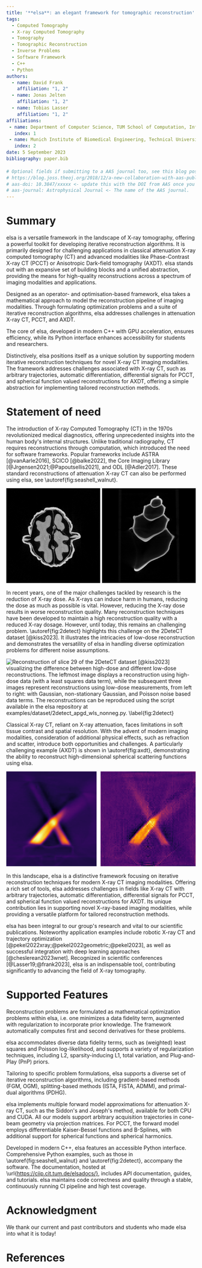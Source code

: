 ```yaml
---
title: '**elsa**: an elegant framework for tomographic reconstruction'
tags:
  - Computed Tomography
  - X-ray Computed Tomography
  - Tomography
  - Tomographic Reconstruction
  - Inverse Problems
  - Software Framework
  - C++
  - Python
authors:
  - name: David Frank
    affiliation: "1, 2"
  - name: Jonas Jelten
    affiliation: "1, 2"
  - name: Tobias Lasser
    affiliation: "1, 2"
affiliations:
 - name: Department of Computer Science, TUM School of Computation, Information and Technology, Technical University of Munich, Munich, Germany
   index: 1
 - name: Munich Institute of Biomedical Engineering, Technical University of Munich, Munich, Germany
   index: 2
date: 5 September 2023
bibliography: paper.bib

# Optional fields if submitting to a AAS journal too, see this blog post:
# https://blog.joss.theoj.org/2018/12/a-new-collaboration-with-aas-publishing
# aas-doi: 10.3847/xxxxx <- update this with the DOI from AAS once you know it.
# aas-journal: Astrophysical Journal <- The name of the AAS journal.
---
```

# Summary

elsa is a versatile framework in the landscape of X-ray tomography, offering a powerful toolkit for developing iterative reconstruction algorithms. It is primarily designed for challenging applications in classical attenuation X-ray computed tomography (CT) and advanced modalities like Phase-Contrast X-ray CT (PCCT) or Anisotropic Dark-field tomography (AXDT). elsa stands out with an expansive set of building blocks and a unified abstraction, providing the means for high-quality reconstructions across a spectrum of imaging modalities and applications.

Designed as an operator- and optimisation-based framework, elsa takes a mathematical approach to model the reconstruction pipeline of imaging modalities. Through formulating optimization problems and a suite of iterative reconstruction algorithms, elsa addresses challenges in attenuation X-ray CT, PCCT, and AXDT.

The core of elsa, developed in modern C++ with GPU acceleration, ensures efficiency, while its Python interface enhances accessibility for students and researchers.

Distinctively, elsa positions itself as a unique solution by supporting modern iterative reconstruction techniques for novel X-ray CT imaging modalities. The framework addresses challenges associated with X-ray CT, such as arbitrary trajectories, automatic differentiation, differential signals for PCCT, and spherical function valued reconstructions for AXDT, offering a simple abstraction for implementing tailored reconstruction methods.

# Statement of need

The introduction of X-ray Computed Tomography (CT) in the 1970s revolutionized medical diagnostics, offering unprecedented insights into the human body's internal structures. Unlike traditional radiography, CT requires reconstructions through computation, which introduced the need for software frameworks. Popular frameworks include ASTRA [@vanAarle2016], SCICO [@balke2022], the Core Imaging Library [@Jrgensen2021;@Papoutsellis2021], and ODL [@Adler2017]. These standard reconstructions of attenuation X-ray CT can also be performed using elsa, see \autoref{fig:seashell_walnut}.

![Example reconstructions of two different attenuation X-ray CT datasets. Left: Axial center slice of the walnut dataset from @meaney2022. Right: Lateral center slice of the seashell dataset from @kamutta2022. The reconstructions can be reproduced using the script available in the elsa repository at `examples/dataset/fips_apgd_nonneg.py`. \label{fig:seashell_walnut}](imgs/seashell_walnut.png)

In recent years, one of the major challenges tackled by research is the reduction of X-ray dose. As X-rays can induce harm in humans, reducing the dose as much as possible is vital. However, reducing the X-ray dose results in worse reconstruction quality. Many reconstruction techniques have been developed to maintain a high reconstruction quality with a reduced X-ray dosage. However, until today, this remains an challenging problem. \autoref{fig:2detect} highlights this challenge on the 2DeteCT dataset [@kiss2023]. It illustrates the intricacies of low-dose reconstruction and demonstrates the versatility of elsa in handling diverse optimization problems for different noise assumptions.

![Reconstruction of slice 29 of the 2DeteCT dataset [@kiss2023] visualizing the difference between high-dose and different low-dose reconstructions. The leftmost image displays a reconstruction using high-dose data (with a least squares data term), while the subsequent three images represent reconstructions using low-dose measurements, from left to right: with Gaussian, non-stationary Gaussian, and Poisson noise based data terms. The reconstructions can be reproduced using the script available in the elsa repository at `examples/dataset/2detect_apgd_wls_nonneg.py`. \label{fig:2detect}](imgs/2detect.png)

Classical X-ray CT, reliant on X-ray attenuation, faces limitations in soft tissue contrast and spatial resolution. With the advent of modern imaging modalities, consideration of additional physical effects, such as refraction and scatter, introduce both opportunities and challenges. A particularly challenging example (AXDT) is shown in \autoref{fig:axdt}, demonstrating the ability to reconstruct high-dimensional spherical scattering functions using elsa.

![Reconstructed wooden stick sample using Anisotropic X-ray Dark-field Tomography (AXDT). Shown is a slice of the isotropic scattering component (spherical harmonics of degree 0, order 0), using different noise models for the data. On the left, the mean intensity data was (correctly) assumed to be Rician, while on the right, the dark-field signal was assumed to be Gaussian. The reconstructions can be reproduced using the script available in the elsa repository at `examples/axdt/crossed_sticks2_dataset/main.py`. \label{fig:axdt}](imgs/axdt.png)

In this landscape, elsa is a distinctive framework focusing on iterative reconstruction techniques for modern X-ray CT imaging modalities. Offering a rich set of tools, elsa addresses challenges in fields like X-ray CT with arbitrary trajectories, automatic differentiation, differential signals for PCCT, and spherical function valued reconstructions for AXDT. Its unique contribution lies in supporting novel X-ray-based imaging modalities, while providing a versatile platform for tailored reconstruction methods.

elsa has been integral to our group's research and vital to our scientific publications. Noteworthy application examples include robotic X-ray CT and trajectory optimization [@pekel2022xray;@pekel2022geometric;@pekel2023], as well as successful integration with deep learning approaches [@cheslerean2023wnet]. Recognized in scientific conferences [@Lasser19;@frank2023], elsa is an indispensable tool, contributing significantly to advancing the field of X-ray tomography.

# Supported Features

Reconstruction problems are formulated as mathematical optimization problems within elsa, i.e. one minimizes a data fidelity term, augmented with regularization to incorporate prior knowledge. The framework automatically computes first and second derivatives for these problems.

elsa accommodates diverse data fidelity terms, such as (weighted) least squares and Poisson log-likelihood, and supports a variety of regularization techniques, including L2, sparsity-inducing L1, total variation, and Plug-and-Play (PnP) priors.

Tailoring to specific problem formulations, elsa supports a diverse set of iterative reconstruction algorithms, including gradient-based methods (FGM, OGM), splitting-based methods (ISTA, FISTA, ADMM), and primal-dual algorithms (PDHG).

elsa implements multiple forward model approximations for attenuation X-ray CT, such as the Siddon's and Joseph's method, available for both CPU and CUDA. All our models support arbitrary acquisition trajectories in cone-beam geometry via projection matrices. For PCCT, the forward model employs differentiable Kaiser-Bessel functions and B-Splines, with additional support for spherical functions and spherical harmonics.

Developed in modern C++, elsa features an accessible Python interface. Comprehensive Python examples, such as those in \autoref{fig:seashell_walnut} and \autoref{fig:2detect}, accompany the software. The documentation, hosted at \url{https://ciip.cit.tum.de/elsadocs/}, includes API documentation, guides, and tutorials. elsa maintains code correctness and quality through a stable, continuously running CI pipeline and high test coverage.

# Acknowledgment

We thank our current and past contributors and students who made elsa into what it is today!

# References
